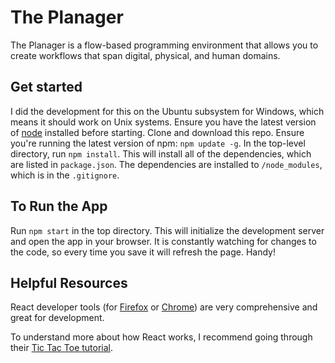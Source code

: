 # The Planager

The Planager is a flow-based programming environment that allows you to create
workflows that span digital, physical, and human domains.

## Get started

I did the development for this on the Ubuntu subsystem for Windows, which means
it should work on Unix systems. Ensure you have the latest version of
[node](https://nodejs.org/en/) installed before starting. Clone and download
this repo. Ensure you're running the latest version of npm: `npm update -g`. In
the top-level directory, run `npm install`. This will install all of the
dependencies, which are listed in `package.json`. The dependencies are installed
to `/node_modules`, which is in the `.gitignore`.

## To Run the App

Run `npm start` in the top directory. This will initialize the development
server and open the app in your browser. It is constantly watching for changes
to the code, so every time you save it will refresh the page. Handy!

## Helpful Resources

React developer tools (for
[Firefox](https://addons.mozilla.org/en-US/firefox/addon/react-devtools/) or
[Chrome](https://chrome.google.com/webstore/detail/react-developer-tools/fmkadmapgofadopljbjfkapdkoienihi))
are very comprehensive and great for development.

To understand more about how React works, I recommend going through their
[Tic Tac Toe tutorial](https://reactjs.org/tutorial/tutorial.html).
